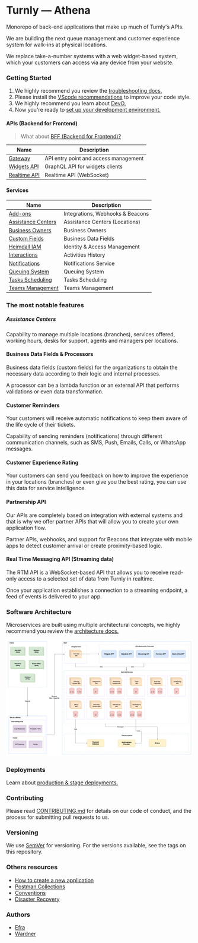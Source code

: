 # Turnly — Athena

Monorepo of back-end applications that make up much of Turnly's APIs.

We are building the next queue management and customer experience system
for walk-ins at physical locations.

We replace take-a-number systems with a web widget-based system,
which your customers can access via any device from your website.

### Getting Started

1. We highly recommend you review the [troubleshooting docs.](/docs/troubleshooting.md)
2. Please install the [VScode recommendations](/.vscode/extensions.json) to improve your code style.
3. We highly recommend you learn about [DevO.](/docs/devo.md)
4. Now you're ready to [set up your development environment.](/docs/development.md)

#### APIs (Backend for Frontend)

> What about [BFF (Backend for Frontend)?](/docs/architecture/BFF.md)

| Name                                       | Description                                  |
| ------------------------------------------ | -------------------------------------------- |
| [Gateway](/apps/gateway)                   | API entry point and access management        |
| [Widgets API](/apps/widgets-api)           | GraphQL API for widgets clients              |
| [Realtime API](/apps/realtime-api)         | Realtime API (WebSocket)                     |

#### Services

| Name                                            | Description                                  |
| ----------------------------------------------- | -------------------------------------------- |
| [Add-ons](/apps/addons)                         | Integrations, Webhooks & Beacons             |
| [Assistance Centers](/apps/assistance-centers)  | Assistance Centers (Locations)               |
| [Business Owners](/apps/business-owners)        | Business Owners                              |
| [Custom Fields](/apps/custom-fields)            | Business Data Fields                         |
| [Heimdall IAM](/apps/heimdall)                  | Identity & Access Management                 |
| [Interactions](/apps/interactions)              | Activities History                           |
| [Notifications](/apps/notifications)            | Notifications Service                        |
| [Queuing System](/apps/queuing-system)          | Queuing System                               |
| [Tasks Scheduling](/apps/tasks-scheduling)      | Tasks Scheduling                             |
| [Teams Management](/apps/teams)                 | Teams Management                             |

### The most notable features

##### Assistance Centers

Capability to manage multiple locations (branches), services offered, working hours,
desks for support, agents and managers per locations.

#### Business Data Fields & Processors

Business data fields (custom fields) for the organizations to obtain the
necessary data according to their logic and internal processes.

A processor can be a lambda function or an external API that performs
validations or even data transformation.

#### Customer Reminders

Your customers will receive automatic notifications to keep
them aware of the life cycle of their tickets.

Capability of sending reminders (notifications) through different communication
channels, such as SMS, Push, Emails, Calls, or WhatsApp messages.

#### Customer Experience Rating

Your customers can send you feedback on how to improve the experience
in your locations (branches) or even give you the best rating, you can
use this data for service intelligence.

#### Partnership API

Our APIs are completely based on integration with external systems and
that is why we offer partner APIs that will allow you to create your own application flow.

Partner APIs, webhooks, and support for Beacons that integrate with mobile apps to detect customer arrival or create proximity-based logic.

#### Real Time Messaging API (Streaming data)

The RTM API is a WebSocket-based API that allows you to receive
read-only access to a selected set of data from Turnly in realtime.

Once your application establishes a connection to a streaming endpoint,
a feed of events is delivered to your app.

### Software Architecture

Microservices are built using multiple architectural concepts,
we highly recommend you review the [architecture docs.](/docs/architecture)

![high-level-architecture](/docs/diagrams/high-level-architecture.png)

### Deployments

Learn about [production & stage deployments.](/docs/deployment.md)

### Contributing

Please read [CONTRIBUTING.md](/CONTRIBUTING.md) for details on our code of conduct,
and the process for submitting pull requests to us.

### Versioning

We use [SemVer](http://semver.org) for versioning. For the versions available,
see the tags on this repository.

### Others resources

- [How to create a new application](/docs/how-to-create-new-application.md)
- [Postman Collections](/docs/postman/)
- [Conventions](/docs/conventions.md)
- [Disaster Recovery](/docs/disaster-recovery.md)

### Authors

- [Efra](https://github.com/efraa)
- [Wardner](https://github.com/wardner)
